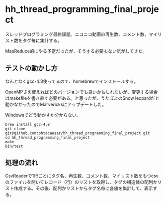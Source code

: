 hh_thread_programming_final_project
===================================

スレッドプログラミング最終課題。ニコニコ動画の再生数、コメント数、マイリスト数をタグ毎に集計する。

MapReduce的にやる予定だったが、そうする必要もない気がしてきた。


## テストの動かし方
なんとなくgcc-4.8使ってるので、homebrewでインストールする。

OpenMPさえ使えればどのバージョンでも良いかもしれないが、変更する場合はmakefileを書き直す必要がある。と思ったが、うたぽよのSnow leopardだと動かなかったのでMarvericksにアップデートした。

Windowsでどう動かすか分からない。

    brew install gcc-4.8
    git clone git@github.com:ohtacaesar/hh_thread_programming_final_project.git
    cd hh_thread_programming_final_project
    make
    bin/test

## 処理の流れ

CsvReaderで1行ごとにタグ名、再生数、コメント数、マイリスト数をもつcsvのファイルを開いてレコード（行）のリストを取得し、タグの構造体の配列かリスト作成する。その後、配列かリストからタグ名毎に各値を集計して、表示する。

